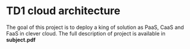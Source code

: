# TD1 cloud architecture

The goal of this project is to deploy a king of solution as PaaS, CaaS and FaaS in clever cloud.
The full description of project is available in **subject.pdf**